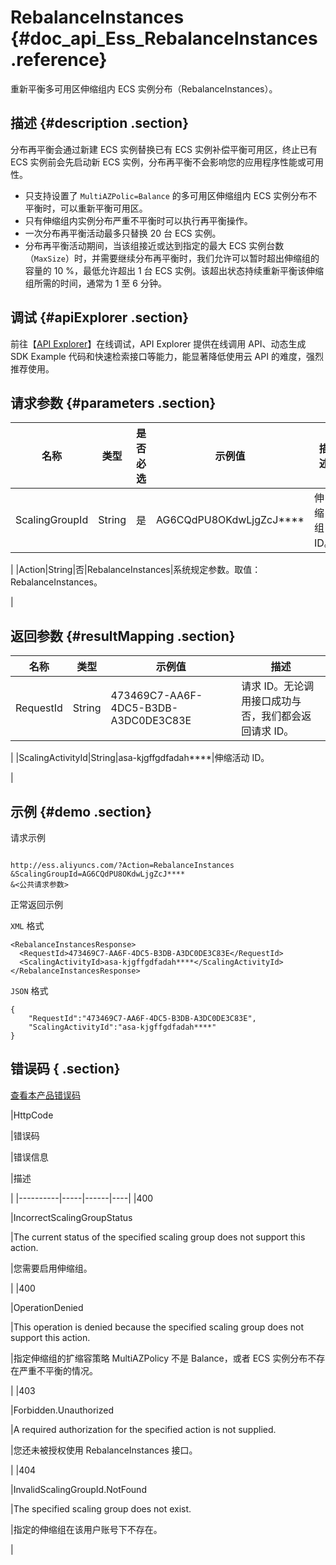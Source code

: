 # RebalanceInstances {#doc_api_Ess_RebalanceInstances .reference}

重新平衡多可用区伸缩组内 ECS 实例分布（RebalanceInstances）。

## 描述 {#description .section}

分布再平衡会通过新建 ECS 实例替换已有 ECS 实例补偿平衡可用区，终止已有 ECS 实例前会先启动新 ECS 实例，分布再平衡不会影响您的应用程序性能或可用性。

-   只支持设置了 `MultiAZPolic=Balance` 的多可用区伸缩组内 ECS 实例分布不平衡时，可以重新平衡可用区。
-   只有伸缩组内实例分布严重不平衡时可以执行再平衡操作。
-   一次分布再平衡活动最多只替换 20 台 ECS 实例。
-   分布再平衡活动期间，当该组接近或达到指定的最大 ECS 实例台数（`MaxSize`）时，并需要继续分布再平衡时，我们允许可以暂时超出伸缩组的容量的 10 %，最低允许超出 1 台 ECS 实例。该超出状态持续重新平衡该伸缩组所需的时间，通常为 1 至 6 分钟。

## 调试 {#apiExplorer .section}

前往【[API Explorer](https://api.aliyun.com/#product=Ess&api=RebalanceInstances)】在线调试，API Explorer 提供在线调用 API、动态生成 SDK Example 代码和快速检索接口等能力，能显著降低使用云 API 的难度，强烈推荐使用。

## 请求参数 {#parameters .section}

|名称|类型|是否必选|示例值|描述|
|--|--|----|---|--|
|ScalingGroupId|String|是|AG6CQdPU8OKdwLjgZcJ\*\*\*\*|伸缩组 ID。

 |
|Action|String|否|RebalanceInstances|系统规定参数。取值： RebalanceInstances。

 |

## 返回参数 {#resultMapping .section}

|名称|类型|示例值|描述|
|--|--|---|--|
|RequestId|String|473469C7-AA6F-4DC5-B3DB-A3DC0DE3C83E|请求 ID。无论调用接口成功与否，我们都会返回请求 ID。

 |
|ScalingActivityId|String|asa-kjgffgdfadah\*\*\*\*|伸缩活动 ID。

 |

## 示例 {#demo .section}

请求示例

``` {#request_demo}

http://ess.aliyuncs.com/?Action=RebalanceInstances
&ScalingGroupId=AG6CQdPU8OKdwLjgZcJ****
&<公共请求参数>

```

正常返回示例

`XML` 格式

``` {#xml_return_success_demo}
<RebalanceInstancesResponse>
  <RequestId>473469C7-AA6F-4DC5-B3DB-A3DC0DE3C83E</RequestId>
  <ScalingActivityId>asa-kjgffgdfadah****</ScalingActivityId>
</RebalanceInstancesResponse>

```

`JSON` 格式

``` {#json_return_success_demo}
{
	"RequestId":"473469C7-AA6F-4DC5-B3DB-A3DC0DE3C83E",
	"ScalingActivityId":"asa-kjgffgdfadah****"
}
```

## 错误码 { .section}

[查看本产品错误码](https://error-center.aliyun.com/status/product/Ess)

|HttpCode

|错误码

|错误信息

|描述

|
|----------|-----|------|----|
|400

|IncorrectScalingGroupStatus

|The current status of the specified scaling group does not support this action.

|您需要启用伸缩组。

|
|400

|OperationDenied

|This operation is denied because the specified scaling group does not support this action.

|指定伸缩组的扩缩容策略 MultiAZPolicy 不是 Balance，或者 ECS 实例分布不存在严重不平衡的情况。

|
|403

|Forbidden.Unauthorized

|A required authorization for the specified action is not supplied.

|您还未被授权使用 RebalanceInstances 接口。

|
|404

|InvalidScalingGroupId.NotFound

|The specified scaling group does not exist.

|指定的伸缩组在该用户账号下不存在。

|

